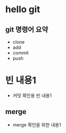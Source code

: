 # hello git

## git 명령어 요약

- clone
- add
- commit
- push

# 빈 내용1

- 커밋 확인용 빈 내용1


## merge

- merge 확인을 위한 내용1
